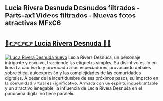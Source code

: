## Lucia Rivera Desnuda D𝚎sn𝚞dos filtr𝚊dos - Parts-ax1 Vid𝚎os filtr𝚊dos - N𝚞evas f𝚘tos atr𝚊ctivas MFxC6

# <h2><a href="http://mb1vhc9.tromn.icu/?c=Lucia+Rivera+Desnuda">🔗👉👉👉 Lucia Rivera Desnuda 🔗🔗</a></h2>

[![Lucia Rivera Desnuda nuevo](https://i.imgur.com/pEAQMta.gif)](http://mb1vhc9.tromn.icu/?c=Lucia+Rivera+Desnuda)
Lucia Rivera Desnuda, un personaje intrigante y esquivo, trasciende las etiquetas simples. Su distintivo estilo en línea ha cautivado y provocado a los espectadores, provocando debates sobre ética, autoexpresión y las complejidades de las comunidades digitales. A pesar de la incertidumbre de sus próximos pasos, su impacto en la comunidad virtual es significativo. Armada con un espíritu inquebrantable y un atractivo innegable, la influencia de Lucia Rivera Desnuda en el panorama digital no tiene paralelo.
